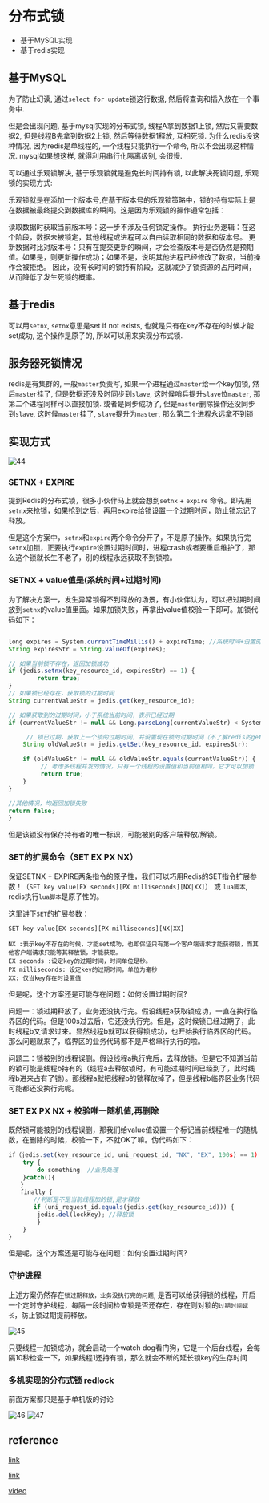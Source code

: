 # 分布式锁

* 基于MySQL实现
* 基于redis实现

## 基于MySQL

为了防止幻读, 通过`select for update`锁这行数据, 然后将查询和插入放在一个事务中.

但是会出现问题, 基于mysql实现的分布式锁, 线程A拿到数据1上锁, 然后又需要数据2,  但是线程B先拿到数据2上锁, 然后等待数据1释放, 互相死锁. 为什么redis没这种情况, 因为redis是单线程的, 一个线程只能执行一个命令, 所以不会出现这种情况. mysql如果想这样, 就得利用串行化隔离级别, 会很慢.

可以通过乐观锁解决, 基于乐观锁就是避免长时间持有锁, 以此解决死锁问题, 乐观锁的实现方式:

乐观锁就是在添加一个版本号,在基于版本号的乐观锁策略中，锁的持有实际上是在数据被最终提交到数据库的瞬间。这是因为乐观锁的操作通常包括：

读取数据时获取当前版本号：这一步不涉及任何锁定操作。
执行业务逻辑：在这个阶段，数据未被锁定，其他线程或进程可以自由读取相同的数据和版本号。
更新数据时比对版本号：只有在提交更新的瞬间，才会检查版本号是否仍然是预期值。如果是，则更新操作成功；如果不是，说明其他进程已经修改了数据，当前操作会被拒绝。
因此，没有长时间的锁持有阶段，这就减少了锁资源的占用时间，从而降低了发生死锁的概率。

## 基于redis

可以用`setnx`, `setnx`意思是set if not exists, 也就是只有在key不存在的时候才能set成功, 这个操作是原子的, 所以可以用来实现分布式锁.

## 服务器死锁情况

redis是有集群的, 一般`master`负责写, 如果一个进程通过`master`给一个key加锁, 然后`master`挂了, 但是数据还没及时同步到`slave`, 这时候哨兵提升`slave`位`master`, 那第二个进程同样可以直接加锁. 或者是同步成功了, 但是`master`删除操作还没同步到`slave`, 这时候`master`挂了, `slave`提升为`master`, 那么第二个进程永远拿不到锁

## 实现方式

![44](/Image/system_design/44.png)

### SETNX + EXPIRE

提到Redis的分布式锁，很多小伙伴马上就会想到`setnx` + `expire` 命令。即先用`setnx`来抢锁，如果抢到之后，再用expire给锁设置一个过期时间，防止锁忘记了释放。

但是这个方案中，`setnx`和`expire`两个命令分开了，不是原子操作。如果执行完`setnx`加锁，正要执行`expire`设置过期时间时，进程crash或者要重启维护了，那么这个锁就长生不老了，别的线程永远获取不到锁啦。

### SETNX + value值是(系统时间+过期时间)

为了解决方案一，发生异常锁得不到释放的场景，有小伙伴认为，可以把过期时间放到`setnx`的value值里面。如果加锁失败，再拿出value值校验一下即可。加锁代码如下：

```javascript

long expires = System.currentTimeMillis() + expireTime; //系统时间+设置的过期时间
String expiresStr = String.valueOf(expires);

// 如果当前锁不存在，返回加锁成功
if (jedis.setnx(key_resource_id, expiresStr) == 1) {
        return true;
} 
// 如果锁已经存在，获取锁的过期时间
String currentValueStr = jedis.get(key_resource_id);

// 如果获取到的过期时间，小于系统当前时间，表示已经过期
if (currentValueStr != null && Long.parseLong(currentValueStr) < System.currentTimeMillis()) {

     // 锁已过期，获取上一个锁的过期时间，并设置现在锁的过期时间（不了解redis的getSet命令的小伙伴，可以去官网看下哈）
    String oldValueStr = jedis.getSet(key_resource_id, expiresStr);

    if (oldValueStr != null && oldValueStr.equals(currentValueStr)) {
         // 考虑多线程并发的情况，只有一个线程的设置值和当前值相同，它才可以加锁
         return true;
    }
}

//其他情况，均返回加锁失败
return false;
}
```

但是该锁没有保存持有者的唯一标识，可能被别的客户端释放/解锁。

### SET的扩展命令（SET EX PX NX）

保证SETNX + EXPIRE两条指令的原子性，我们可以巧用Redis的SET指令扩展参数！（`SET key value[EX seconds][PX milliseconds][NX|XX]`） 或 `lua脚本`, redis执行`lua脚本`是原子性的。

这里讲下`SET`的扩展参数：

```shell
SET key value[EX seconds][PX milliseconds][NX|XX]

NX :表示key不存在的时候，才能set成功，也即保证只有第一个客户端请求才能获得锁，而其他客户端请求只能等其释放锁，才能获取。
EX seconds :设定key的过期时间，时间单位是秒。
PX milliseconds: 设定key的过期时间，单位为毫秒
XX: 仅当key存在时设置值
```

但是呢，这个方案还是可能存在问题：如何设置过期时间?

问题一：锁过期释放了，业务还没执行完。假设线程a获取锁成功，一直在执行临界区的代码。但是100s过去后，它还没执行完。但是，这时候锁已经过期了，此时线程b又请求过来。显然线程b就可以获得锁成功，也开始执行临界区的代码。那么问题就来了，临界区的业务代码都不是严格串行执行的啦。

问题二：锁被别的线程误删。假设线程a执行完后，去释放锁。但是它不知道当前的锁可能是线程b持有的（线程a去释放锁时，有可能过期时间已经到了，此时线程b进来占有了锁）。那线程a就把线程b的锁释放掉了，但是线程b临界区业务代码可能都还没执行完呢。

### SET EX PX NX + 校验唯一随机值,再删除

既然锁可能被别的线程误删，那我们给value值设置一个标记当前线程唯一的随机数，在删除的时候，校验一下，不就OK了嘛。伪代码如下：

```javascript
if（jedis.set(key_resource_id, uni_request_id, "NX", "EX", 100s) == 1）{ //加锁
    try {
        do something  //业务处理
    }catch(){
　　}
　　finally {
       //判断是不是当前线程加的锁,是才释放
       if (uni_request_id.equals(jedis.get(key_resource_id))) {
        jedis.del(lockKey); //释放锁
        }
    }
}
```

但是呢，这个方案还是可能存在问题：如何设置过期时间?

### 守护进程

上述方案仍然存在`锁过期释放，业务没执行完的问题`, 是否可以给获得锁的线程，开启一个定时守护线程，每隔一段时间检查锁是否还存在，存在则对锁的`过期时间延长`，防止锁过期提前释放。

![45](/Image/system_design/45.png)

只要线程一加锁成功，就会启动一个watch dog看门狗，它是一个后台线程，会每隔10秒检查一下，如果线程1还持有锁，那么就会不断的延长锁key的生存时间

### 多机实现的分布式锁 redlock

前面方案都只是基于单机版的讨论

![46](/Image/system_design/46.png)
![47](/Image/system_design/47.png)

## reference

[link](https://juejin.cn/post/7069041255438630919)

[link](https://cloud.tencent.com/developer/article/2180530)

[video](https://www.bilibili.com/video/BV1R34y1Z7dG?p=7&vd_source=876f070b226adc2dd07033543abb6c67)